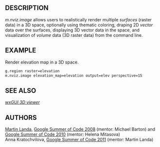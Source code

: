 ## DESCRIPTION

*m.nviz.image* allows users to realistically render multiple *surfaces*
(raster data) in a 3D space, optionally using thematic coloring, draping
2D *vector* data over the surfaces, displaying 3D vector data in the
space, and visualization of *volume* data (3D raster data) from the
command line.

## EXAMPLE

Render elevation map in a 3D space.

```sh
g.region raster=elevation
m.nviz.image elevation_map=elevation output=elev perspective=15
```

## SEE ALSO

*[wxGUI 3D viewer](wxGUI.nviz.md)*

## AUTHORS

[Martin Landa](http://geo.fsv.cvut.cz/gwiki/Landa), [Google Summer of
Code 2008](https://grasswiki.osgeo.org/wiki/WxNviz_GSoC_2008) (mentor:
Michael Barton) and [Google Summer of Code
2010](https://grasswiki.osgeo.org/wiki/WxNviz_GSoC_2010) (mentor: Helena
Mitasova)  
Anna Kratochvilova, [Google Summer of Code
2011](https://grasswiki.osgeo.org/wiki/WxNviz_GSoC_2011) (mentor: Martin
Landa)
